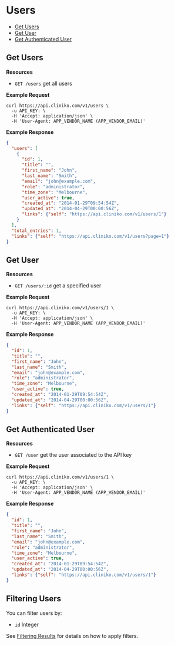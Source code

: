 Users
============

* [Get Users](#get-users "This will return all users.")
* [Get User](#get-user "This will return a specified user.")
* [Get Authenticated User](#get-authenticated-user "This will return a specified user.")

Get Users
----------------

**Resources**
* ```GET /users``` get all users

**Example Request**
```shell
curl https://api.cliniko.com/v1/users \
  -u API_KEY: \
  -H 'Accept: application/json' \
  -H 'User-Agent: APP_VENDOR_NAME (APP_VENDOR_EMAIL)'
```

**Example Response**
```json
{
  "users": [
    {
      "id": 1,
      "title": "",
      "first_name": "John",
      "last_name": "Smith",
      "email": "john@example.com",
      "role": "administrator",
      "time_zone": "Melbourne",
      "user_active": true,
      "created_at": "2014-01-29T09:54:54Z",
      "updated_at": "2014-04-29T00:00:56Z",
      "links": {"self": "https://api.cliniko.com/v1/users/1"}
    }
  ],
  "total_entries": 1,
  "links": {"self": "https://api.cliniko.com/v1/users?page=1"}
}
```

Get User
------------

**Resources**
* ```GET /users/:id``` get a specified user

**Example Request**
```shell
curl https://api.cliniko.com/v1/users/1 \
  -u API_KEY: \
  -H 'Accept: application/json' \
  -H 'User-Agent: APP_VENDOR_NAME (APP_VENDOR_EMAIL)'
```

**Example Response**
```json
{
  "id": 1,
  "title": "",
  "first_name": "John",
  "last_name": "Smith",
  "email": "john@example.com",
  "role": "administrator",
  "time_zone": "Melbourne",
  "user_active": true,
  "created_at": "2014-01-29T09:54:54Z",
  "updated_at": "2014-04-29T00:00:56Z",
  "links": {"self": "https://api.cliniko.com/v1/users/1"}
}
```


Get Authenticated User
------------

**Resources**
* ```GET /user``` get the user associated to the API key

**Example Request**
```shell
curl https://api.cliniko.com/v1/users/1 \
  -u API_KEY: \
  -H 'Accept: application/json' \
  -H 'User-Agent: APP_VENDOR_NAME (APP_VENDOR_EMAIL)'
```

**Example Response**
```json
{
  "id": 1,
  "title": "",
  "first_name": "John",
  "last_name": "Smith",
  "email": "john@example.com",
  "role": "administrator",
  "time_zone": "Melbourne",
  "user_active": true,
  "created_at": "2014-01-29T09:54:54Z",
  "updated_at": "2014-04-29T00:00:56Z",
  "links": {"self": "https://api.cliniko.com/v1/users/1"}
}
```

Filtering Users
----------------

You can filter users by:
* ```id``` Integer

See [Filtering Results](https://github.com/redguava/cliniko-api#filtering-results) for details on how to apply filters.
